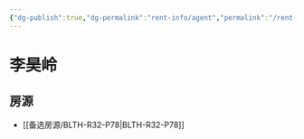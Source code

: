 ```yaml
---
{"dg-publish":true,"dg-permalink":"rent-info/agent","permalink":"/rent-info/agent/"}
---
```



# 李昊岭

## 房源

- [[备选房源/BLTH-R32-P78\|BLTH-R32-P78]]

